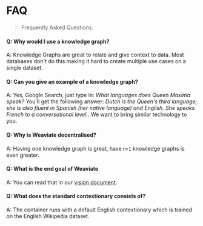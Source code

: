 # FAQ

> Frequently Asked Questions.

#### Q: Why would I use a knowledge graph?<br>
A: Knowledge Graphs are great to relate and give context to data. Most databases don't do this making it hard to create multiple use cases on a single dataset.

#### Q: Can you give an example of a knowledge graph?<br>
A: Yes, Google Search, just type in: _What languages does Queen Maxima speak?_ You'll get the following answer: _Dutch is the Queen's third language; she is also fluent in Spanish (her native language) and English. She speaks French to a conversational level._. We want to bring similar technology to you.

#### Q: Why is Weaviate decentralised?<br>
A: Having one knowledge graph is great, have `n+1` knowledge graphs is even greater. 

#### Q: What is the end goal of Weaviate<br>
A: You can read that in our [vision document]().

#### Q: What does the standard contextionary consists of?
A: The container runs with a default English contextionary which is trained on the English Wikipedia dataset.
